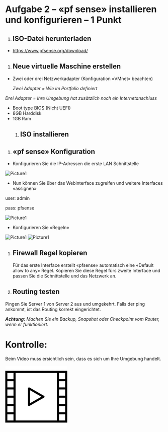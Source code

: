 ﻿# Aufgabe 2 – «pf sense» installieren und konfigurieren – 1 Punkt
1. ## **ISO-Datei herunterladen**

- <https://www.pfsense.org/download/>


1. ## **Neue virtuelle Maschine erstellen**
- Zwei oder drei Netzwerkadapter (Konfiguration «VMnet» beachten)

  *Zwei Adapter = Wie im Portfolio definiert*

*Drei Adapter = Ihre Umgebung hat zusätzlich noch ein Internetanschluss*

- Boot type BIOS (Nicht UEFI)
- 8GB Harddisk
- 1GB Ram
  1. ## **ISO installieren**


1. ## **«pf sense» Konfiguration**
- Konfigurieren Sie die IP-Adressen die erste LAN Schnittstelle

![Picture1](/images/02-Picture01.png)

- Nun können Sie über das Webinterface zugreifen und weitere Interfaces «assignen»

user: admin

pass: pfsense


![Picture1](/images/02-Picture02.png)
- Konfigurieren Sie «Regeln»

![Picture1](/images/02-Picture03.png)
![Picture1](/images/02-Picture04.png)

1. ## **Firewall Regel kopieren**
   Für das erste Interface erstellt «pfsense» automatisch eine «Default allow to any» Regel. Kopieren Sie diese Regel fürs zweite Interface und passen Sie die Schnittstelle und das Netzwerk an.


1. ## **Routing testen**
Pingen Sie Server 1 von Server 2 aus und umgekehrt. Falls der ping ankommt, ist das Routing korrekt eingerichtet. 

***Achtung:** Machen Sie ein Backup, Snapshot oder Checkpoint vom Router, wenn er funktioniert.*


# **Kontrolle:**
Beim Video muss ersichtlich sein, dass es sich um Ihre Umgebung handelt.

![Picture1](/images/Kontrolle.png)


